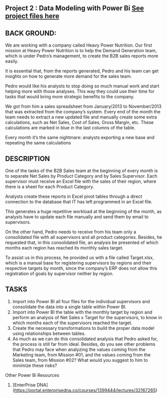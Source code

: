 



## Project 2 : Data Modeling with Power Bi [See project files here](https://github.com/TessyWangari/Power-BI-Projects/tree/main/2.Data%20Modeling%20with%20Power%20BI)
## BACK GROUND:
We are working with a company called Heavy Power Nutrition.
Our first mission at Heavy Power Nutrition is to help the Demand Generation team, which is under Pedro’s management, to create the B2B sales reports more easily.

It is essential that, from the reports generated, Pedro and his team can get insights on how to generate more demand for the sales team.

Pedro would like his analysts to stop doing so much manual work and start helping more with those analyses. This way they could use their time for tasks that would bring more strategic benefits to the company.

We got from him a sales spreadsheet from January/2013 to November/2013 that was extracted from the company’s system. Every end of the month the team needs to extract a new updated file and manually create some extra calculations, such as Net Sales, Cost of Sales, Gross Margin, etc. These calculations are marked in blue in the last columns of the table.

Every month it’s the same nightmare: analysts exporting a new base and repeating the same calculations
## DESCRIPTION
One of the tasks of the B2B Sales team at the beginning of every month is to separate Net Sales by Product Category and by Sales Supervisor. Each supervisor must receive an Excel file with the sales of their region, where there is a sheet for each Product Category.

Analysts create these reports in Excel pivot tables through a direct connection to the database that IT has left programmed in an Excel file.

This generates a huge repetitive workload at the beginning of the month, as analysts have to update each file manually and send them by email to supervisors.

On the other hand, Pedro needs to receive from his team only a consolidated file with all supervisors and all product categories. Besides, he requested that, in this consolidated file, an analysis be presented of which months each region has reached its monthly sales target.

To assist us in this process, he provided us with a file called Target.xlsx, which is a manual base for registering supervisors by regions and their respective targets by month, since the company’s ERP does not allow this registration of goals by supervisor neither by region.
## TASKS
1. Import into Power BI all four files for the individual supervisors and consolidate the data into a single table within Power BI.
2. Import into Power BI the table with the monthly target by region and perform an analysis of Net Sales x Target for the supervisors, to know in which months each of the supervisors reached the target.
3. Create the necessary transformations to build the proper data model using relationships between tables.
4. As much as we can do this consolidated analysis that Pedro asked for, the process is still far from ideal. Besides, do you see other problems that Pedro may face when analyzing the values coming from the Marketing team, from Mission #01, and the values coming from the Sales team, from Mission #02? What would you suggest to him to minimize these risks?



Other Power Bi Resources 

1. [EnterPrise DNA] (https://portal.enterprisedna.co/courses/1399444/lectures/32167265)
